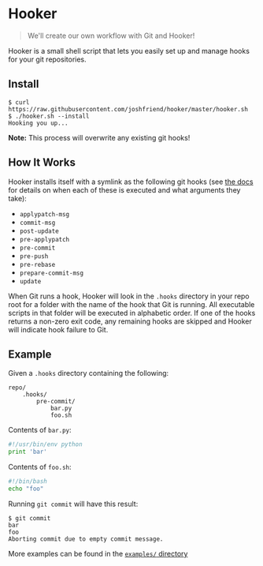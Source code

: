 # Hooker

> We'll create our own workflow with Git and Hooker!

Hooker is a small shell script that lets you easily set up and manage hooks for
your git repositories.

## Install

```
$ curl https://raw.githubusercontent.com/joshfriend/hooker/master/hooker.sh
$ ./hooker.sh --install
Hooking you up...
```

**Note:** This process will overwrite any existing git hooks!

## How It Works

Hooker installs itself with a symlink as the following git hooks (see
[the docs][githooks-docs] for details on when each of these is executed and
what arguments they take):

* `applypatch-msg`
* `commit-msg`
* `post-update`
* `pre-applypatch`
* `pre-commit`
* `pre-push`
* `pre-rebase`
* `prepare-commit-msg`
* `update`

When Git runs a hook, Hooker will look in the `.hooks` directory in your repo
root for a folder with the name of the hook that Git is running. All executable
scripts in that folder will be executed in alphabetic order. If one of the
hooks returns a non-zero exit code, any remaining hooks are skipped and Hooker
will indicate hook failure to Git.

## Example

Given a `.hooks` directory containing the following:

```
repo/
    .hooks/
        pre-commit/
            bar.py
            foo.sh
```

Contents of `bar.py`:

```python
#!/usr/bin/env python
print 'bar'
```

Contents of `foo.sh`:

```bash
#!/bin/bash
echo "foo"
```

Running `git commit` will have this result:

```
$ git commit
bar
foo
Aborting commit due to empty commit message.
```

More examples can be found in the [`examples/` directory][examples-dir]

[githooks-docs]: http://git-scm.com/docs/githooks
[examples-dir]: https://github.com/joshfriend/hooker/tree/master/examples
